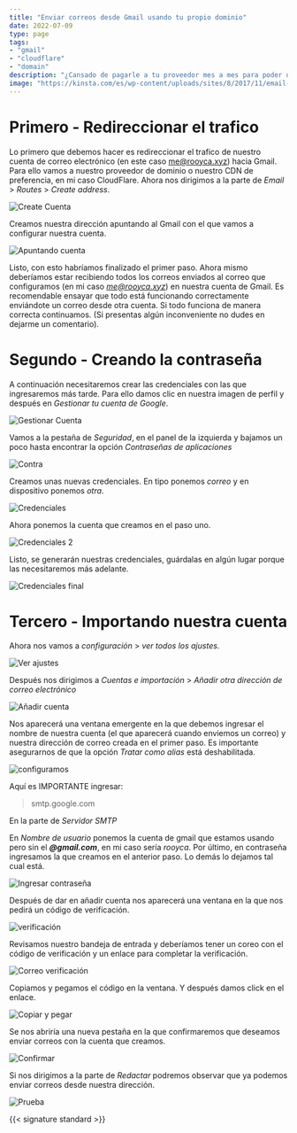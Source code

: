 ```yaml
---
title: "Enviar correos desde Gmail usando tu propio dominio"
date: 2022-07-09
type: page
tags: 
- "gmail"
- "cloudflare"
- "domain"
description: "¿Cansado de pagarle a tu proveedor mes a mes para poder usar tu(s) correo(s)? Pues ya no más porque hoy aprenderemos a configurar nuestras cuentas de correo con Gmail en cuatro sencillos pasos."
image: "https://kinsta.com/es/wp-content/uploads/sites/8/2017/11/email-marketing-software-1.png"
---
```


# Primero - Redireccionar el trafico

Lo primero que debemos hacer es redireccionar el trafico de nuestro cuenta de correo electrónico (en este caso me@rooyca.xyz) hacia Gmail. Para ello vamos a nuestro proveedor de dominio o nuestro CDN de preferencia, en mi caso CloudFlare. Ahora nos dirigimos a la parte de *Email* > *Routes* > *Create address*.

![Create Cuenta](https://res.cloudinary.com/rooyca/image/upload/c_scale,w_972/v1657979535/Blog/Imgs/domain-gmail/13_fmzgzs.png)

Creamos nuestra dirección apuntando al Gmail con el que vamos a configurar nuestra cuenta. 

![Apuntando cuenta](https://res.cloudinary.com/rooyca/image/upload/c_scale,w_972/v1657979535/Blog/Imgs/domain-gmail/14_sfypei.png)

Listo, con esto habríamos finalizado el primer paso. Ahora mismo deberíamos estar recibiendo todos los correos enviados al correo que configuramos (en mi caso *me@rooyca.xyz*) en nuestra cuenta de Gmail. Es recomendable ensayar que todo está funcionando correctamente enviándote un correo desde otra cuenta. Si todo funciona de manera correcta continuamos. (Si presentas algún inconveniente no dudes en dejarme un comentario).

# Segundo - Creando la contraseña

A continuación necesitaremos crear las credenciales con las que ingresaremos más tarde. Para ello damos clic en nuestra imagen de perfil y después en *Gestionar tu cuenta de Google*.

![Gestionar Cuenta](https://res.cloudinary.com/rooyca/image/upload/c_scale,w_972/v1657979532/Blog/Imgs/domain-gmail/1_ebmiie.png)

Vamos a la pestaña de *Seguridad*, en el panel de la izquierda y bajamos un poco hasta encontrar la opción *Contraseñas de aplicaciones* 

![Contra](https://res.cloudinary.com/rooyca/image/upload/c_scale,w_972/v1657979531/Blog/Imgs/domain-gmail/3_kvt0qx.png)

Creamos unas nuevas credenciales. En tipo ponemos *correo* y en dispositivo ponemos *otra*.

![Credenciales](https://res.cloudinary.com/rooyca/image/upload/v1657979532/Blog/Imgs/domain-gmail/4_mlc6mf.png)

Ahora ponemos la cuenta que creamos en el paso uno.

![Credenciales 2](https://res.cloudinary.com/rooyca/image/upload/v1657979532/Blog/Imgs/domain-gmail/5_gnv9s1.png)

Listo, se generarán nuestras credenciales, guárdalas en algún lugar porque las necesitaremos más adelante.

![Credenciales final](https://res.cloudinary.com/rooyca/image/upload/v1657979532/Blog/Imgs/domain-gmail/6_avvqqr.png)


# Tercero - Importando nuestra cuenta

Ahora nos vamos a *configuración* > *ver todos los ajustes*.

![Ver ajustes](https://res.cloudinary.com/rooyca/image/upload/c_scale,w_972/v1657979534/Blog/Imgs/domain-gmail/7_v5e61b.png)

Después nos dirigimos a *Cuentas e importación* > *Añadir otra dirección de correo electrónico*

![Añadir cuenta](https://res.cloudinary.com/rooyca/image/upload/v1657979534/Blog/Imgs/domain-gmail/8_ihlv58.png)

Nos aparecerá una ventana emergente en la que debemos ingresar el nombre de nuestra cuenta (el que aparecerá cuando enviemos un correo) y nuestra dirección de correo creada en el primer paso. Es importante asegurarnos de que la opción *Tratar como alias* está deshabilitada.

![configuramos](https://res.cloudinary.com/rooyca/image/upload/c_scale,w_972/v1657979535/Blog/Imgs/domain-gmail/9_fq5rqa.png)

Aquí es IMPORTANTE ingresar:

> smtp.google.com

En la parte de *Servidor SMTP*

En *Nombre de usuario* ponemos la cuenta de gmail que estamos usando pero sin el ***@gmail.com***, en mi caso sería *rooyca*. Por último, en contraseña ingresamos la que creamos en el anterior paso. Lo demás lo dejamos tal cual está.

![Ingresar contraseña](https://res.cloudinary.com/rooyca/image/upload/v1657979534/Blog/Imgs/domain-gmail/10_iexzfy.png)

Después de dar en añadir cuenta nos aparecerá una ventana en la que nos pedirá un código de verificación. 

![verificación ](https://res.cloudinary.com/rooyca/image/upload/v1657979536/Blog/Imgs/domain-gmail/11_kg2zfo.png)

Revisamos nuestro bandeja de entrada y deberíamos tener un coreo con el código de verificación y un enlace para completar la verificación.

![Correo verificación](https://res.cloudinary.com/rooyca/image/upload/v1657984028/Blog/Imgs/domain-gmail/16_dihmfj.png)

Copiamos y pegamos el código en la ventana. Y después damos click en el enlace.

![Copiar y pegar](https://res.cloudinary.com/rooyca/image/upload/c_scale,w_972/v1657984258/Blog/Imgs/domain-gmail/17_dedyye.png)

Se nos abriría una nueva pestaña en la que confirmaremos que deseamos enviar correos con la cuenta que creamos.

![Confirmar](https://res.cloudinary.com/rooyca/image/upload/v1657979531/Blog/Imgs/domain-gmail/18_hyncia.png)

Si nos dirigimos a la parte de *Redactar* podremos observar que ya podemos enviar correos desde nuestra dirección.

![Prueba](https://res.cloudinary.com/rooyca/image/upload/v1657979533/Blog/Imgs/domain-gmail/20_hqp1wp.png)


{{< signature standard >}}

